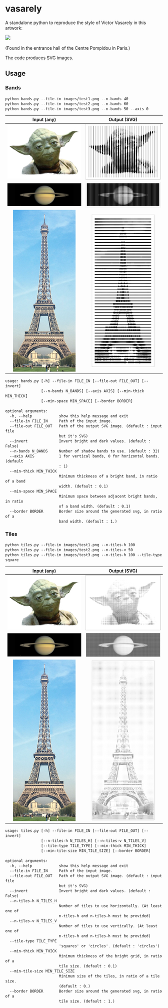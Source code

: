 # vasarely
A standalone python to reproduce the style of Victor Vasarely in this artwork:

<img src="http://golem13.fr/wp-content/uploads/2019/02/Vasarely-expo-CentrePoimpidou.jpg" height="250">

(Found in the entrance hall of the Centre Pompidou in Paris.)

The code produces SVG images.

## Usage

### Bands
```
python bands.py --file-in images/test1.png --n-bands 40
python bands.py --file-in images/test2.png --n-bands 60
python bands.py --file-in images/test3.png --n-bands 50 --axis 0
```
Input (any) | Output (SVG)
:---: | :---:
<img src="images/test1.png" width="250">| <img src="images/test1_bands.png" width="250">
<img src="images/test2.png" width="380">| <img src="images/test2_bands.png" width="380">
<img src="images/test3.png" width="200">| <img src="images/test3_bands.png" width="200">

```
usage: bands.py [-h] --file-in FILE_IN [--file-out FILE_OUT] [--invert]
                [--n-bands N_BANDS] [--axis AXIS] [--min-thick MIN_THICK]
                [--min-space MIN_SPACE] [--border BORDER]

optional arguments:
  -h, --help            show this help message and exit
  --file-in FILE_IN     Path of the input image.
  --file-out FILE_OUT   Path of the output SVG image. (default : input file
                        but it's SVG)
  --invert              Invert bright and dark values. (default : False)
  --n-bands N_BANDS     Number of shadow bands to use. (default : 32)
  --axis AXIS           1 for vertical bands, 0 for horizontal bands. (default
                        : 1)
  --min-thick MIN_THICK
                        Minimum thickness of a bright band, in ratio of a band
                        width. (default : 0.1)
  --min-space MIN_SPACE
                        Minimum space between adjacent bright bands, in ratio
                        of a band width. (default : 0.1)
  --border BORDER       Border size around the generated svg, in ratio of a
                        band width. (default : 1.)
```

### Tiles
```
python tiles.py --file-in images/test1.png --n-tiles-h 100
python tiles.py --file-in images/test2.png --n-tiles-v 50 
python tiles.py --file-in images/test3.png --n-tiles-h 100 --tile-type square
```
Input (any) | Output (SVG)
:---: | :---:
<img src="images/test1.png" width="250">| <img src="images/test1_tiles.png" width="250">
<img src="images/test2.png" width="380">| <img src="images/test2_tiles.png" width="380">
<img src="images/test3.png" width="200">| <img src="images/test3_tiles.png" width="200">

```
usage: tiles.py [-h] --file-in FILE_IN [--file-out FILE_OUT] [--invert]
                [--n-tiles-h N_TILES_H] [--n-tiles-v N_TILES_V]
                [--tile-type TILE_TYPE] [--min-thick MIN_THICK]
                [--min-tile-size MIN_TILE_SIZE] [--border BORDER]

optional arguments:
  -h, --help            show this help message and exit
  --file-in FILE_IN     Path of the input image.
  --file-out FILE_OUT   Path of the output SVG image. (default : input file
                        but it's SVG)
  --invert              Invert bright and dark values. (default : False)
  --n-tiles-h N_TILES_H
                        Number of tiles to use horizontally. (At least one of
                        n-tiles-h and n-tiles-h must be provided)
  --n-tiles-v N_TILES_V
                        Number of tiles to use vertically. (At least one of
                        n-tiles-h and n-tiles-h must be provided)
  --tile-type TILE_TYPE
                        'squares' or 'circles'. (default : 'circles')
  --min-thick MIN_THICK
                        Minimum thickness of the bright grid, in ratio of a
                        tile size. (default : 0.1)
  --min-tile-size MIN_TILE_SIZE
                        Minimum size of the tiles, in ratio of a tile size.
                        (default : 0.)
  --border BORDER       Border size around the generated svg, in ratio of a
                        tile size. (default : 1.)
```
